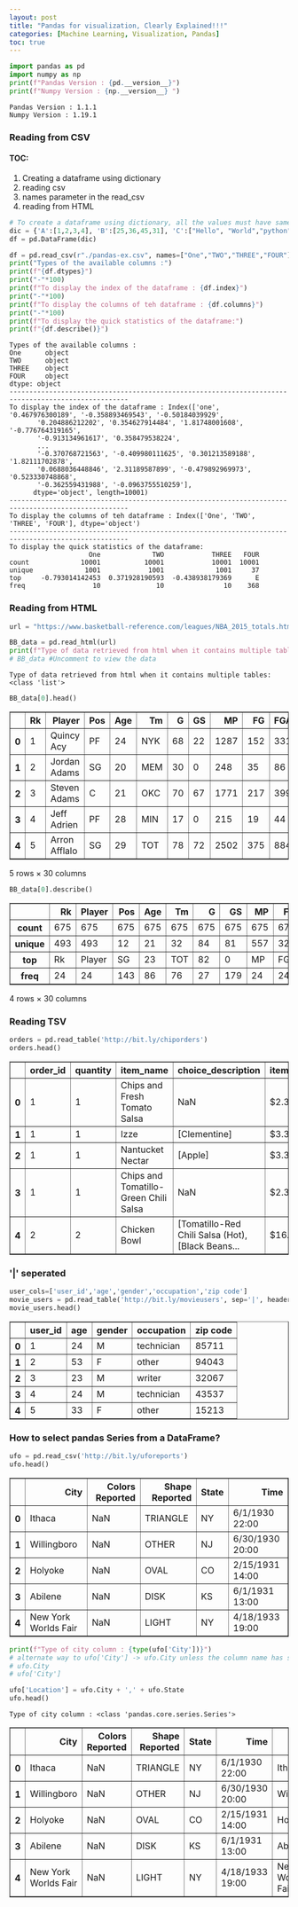 ```yaml
---
layout: post
title: "Pandas for visualization, Clearly Explained!!!"
categories: [Machine Learning, Visualization, Pandas]
toc: true
---
```


```python
import pandas as pd
import numpy as np
print(f"Pandas Version : {pd.__version__}")
print(f"Numpy Version : {np.__version__} ")
```

    Pandas Version : 1.1.1
    Numpy Version : 1.19.1 
    

### Reading from CSV

#### TOC:
1. Creating a dataframe using dictionary
2. reading csv
3. names parameter in the read_csv
4. reading from HTML


```python
# To create a dataframe using dictionary, all the values must have same length
dic = {'A':[1,2,3,4], 'B':[25,36,45,31], 'C':["Hello", "World","python","pandas"]}
df = pd.DataFrame(dic)
```


```python
df = pd.read_csv(r"./pandas-ex.csv", names=["One","TWO","THREE","FOUR"])
print("Types of the available columns :")
print(f"{df.dtypes}")
print("-"*100)
print(f"To display the index of the dataframe : {df.index}")
print("-"*100)
print(f"To display the columns of teh dataframe : {df.columns}")
print("-"*100)
print(f"To display the quick statistics of the dataframe:")
print(f"{df.describe()}")
```

    Types of the available columns :
    One      object
    TWO      object
    THREE    object
    FOUR     object
    dtype: object
    ----------------------------------------------------------------------------------------------------
    To display the index of the dataframe : Index(['one', '0.467976300189', '-0.358893469543', '-0.50184039929',
           '0.204886212202', '0.354627914484', '1.81748001608', '-0.776764319165',
           '-0.913134961617', '0.358479538224',
           ...
           '-0.370768721563', '-0.409980111625', '0.301213589188', '1.82111702878',
           '0.0688036448846', '2.31189587899', '-0.479892969973', '0.523330748868',
           '-0.362559431988', '-0.0963755510259'],
          dtype='object', length=10001)
    ----------------------------------------------------------------------------------------------------
    To display the columns of teh dataframe : Index(['One', 'TWO', 'THREE', 'FOUR'], dtype='object')
    ----------------------------------------------------------------------------------------------------
    To display the quick statistics of the dataframe:
                        One             TWO            THREE   FOUR
    count             10001           10001            10001  10001
    unique             1001            1001             1001     37
    top     -0.793014142453  0.371928190593  -0.438938179369      E
    freq                 10              10               10    368
    

### Reading from HTML


```python
url = "https://www.basketball-reference.com/leagues/NBA_2015_totals.html"

BB_data = pd.read_html(url)
print(f"Type of data retrieved from html when it contains multiple tables: {type(BB_data)}")
# BB_data #Uncomment to view the data
```

    Type of data retrieved from html when it contains multiple tables: <class 'list'>
    


```python
BB_data[0].head()
```




<div>
<style scoped>
    .dataframe tbody tr th:only-of-type {
        vertical-align: middle;
    }

    .dataframe tbody tr th {
        vertical-align: top;
    }

    .dataframe thead th {
        text-align: right;
    }
</style>
<table border="1" class="dataframe">
  <thead>
    <tr style="text-align: right;">
      <th></th>
      <th>Rk</th>
      <th>Player</th>
      <th>Pos</th>
      <th>Age</th>
      <th>Tm</th>
      <th>G</th>
      <th>GS</th>
      <th>MP</th>
      <th>FG</th>
      <th>FGA</th>
      <th>...</th>
      <th>FT%</th>
      <th>ORB</th>
      <th>DRB</th>
      <th>TRB</th>
      <th>AST</th>
      <th>STL</th>
      <th>BLK</th>
      <th>TOV</th>
      <th>PF</th>
      <th>PTS</th>
    </tr>
  </thead>
  <tbody>
    <tr>
      <th>0</th>
      <td>1</td>
      <td>Quincy Acy</td>
      <td>PF</td>
      <td>24</td>
      <td>NYK</td>
      <td>68</td>
      <td>22</td>
      <td>1287</td>
      <td>152</td>
      <td>331</td>
      <td>...</td>
      <td>.784</td>
      <td>79</td>
      <td>222</td>
      <td>301</td>
      <td>68</td>
      <td>27</td>
      <td>22</td>
      <td>60</td>
      <td>147</td>
      <td>398</td>
    </tr>
    <tr>
      <th>1</th>
      <td>2</td>
      <td>Jordan Adams</td>
      <td>SG</td>
      <td>20</td>
      <td>MEM</td>
      <td>30</td>
      <td>0</td>
      <td>248</td>
      <td>35</td>
      <td>86</td>
      <td>...</td>
      <td>.609</td>
      <td>9</td>
      <td>19</td>
      <td>28</td>
      <td>16</td>
      <td>16</td>
      <td>7</td>
      <td>14</td>
      <td>24</td>
      <td>94</td>
    </tr>
    <tr>
      <th>2</th>
      <td>3</td>
      <td>Steven Adams</td>
      <td>C</td>
      <td>21</td>
      <td>OKC</td>
      <td>70</td>
      <td>67</td>
      <td>1771</td>
      <td>217</td>
      <td>399</td>
      <td>...</td>
      <td>.502</td>
      <td>199</td>
      <td>324</td>
      <td>523</td>
      <td>66</td>
      <td>38</td>
      <td>86</td>
      <td>99</td>
      <td>222</td>
      <td>537</td>
    </tr>
    <tr>
      <th>3</th>
      <td>4</td>
      <td>Jeff Adrien</td>
      <td>PF</td>
      <td>28</td>
      <td>MIN</td>
      <td>17</td>
      <td>0</td>
      <td>215</td>
      <td>19</td>
      <td>44</td>
      <td>...</td>
      <td>.579</td>
      <td>23</td>
      <td>54</td>
      <td>77</td>
      <td>15</td>
      <td>4</td>
      <td>9</td>
      <td>9</td>
      <td>30</td>
      <td>60</td>
    </tr>
    <tr>
      <th>4</th>
      <td>5</td>
      <td>Arron Afflalo</td>
      <td>SG</td>
      <td>29</td>
      <td>TOT</td>
      <td>78</td>
      <td>72</td>
      <td>2502</td>
      <td>375</td>
      <td>884</td>
      <td>...</td>
      <td>.843</td>
      <td>27</td>
      <td>220</td>
      <td>247</td>
      <td>129</td>
      <td>41</td>
      <td>7</td>
      <td>116</td>
      <td>167</td>
      <td>1035</td>
    </tr>
  </tbody>
</table>
<p>5 rows × 30 columns</p>
</div>




```python
BB_data[0].describe()
```




<div>
<style scoped>
    .dataframe tbody tr th:only-of-type {
        vertical-align: middle;
    }

    .dataframe tbody tr th {
        vertical-align: top;
    }

    .dataframe thead th {
        text-align: right;
    }
</style>
<table border="1" class="dataframe">
  <thead>
    <tr style="text-align: right;">
      <th></th>
      <th>Rk</th>
      <th>Player</th>
      <th>Pos</th>
      <th>Age</th>
      <th>Tm</th>
      <th>G</th>
      <th>GS</th>
      <th>MP</th>
      <th>FG</th>
      <th>FGA</th>
      <th>...</th>
      <th>FT%</th>
      <th>ORB</th>
      <th>DRB</th>
      <th>TRB</th>
      <th>AST</th>
      <th>STL</th>
      <th>BLK</th>
      <th>TOV</th>
      <th>PF</th>
      <th>PTS</th>
    </tr>
  </thead>
  <tbody>
    <tr>
      <th>count</th>
      <td>675</td>
      <td>675</td>
      <td>675</td>
      <td>675</td>
      <td>675</td>
      <td>675</td>
      <td>675</td>
      <td>675</td>
      <td>675</td>
      <td>675</td>
      <td>...</td>
      <td>650</td>
      <td>675</td>
      <td>675</td>
      <td>675</td>
      <td>675</td>
      <td>675</td>
      <td>675</td>
      <td>675</td>
      <td>675</td>
      <td>675</td>
    </tr>
    <tr>
      <th>unique</th>
      <td>493</td>
      <td>493</td>
      <td>12</td>
      <td>21</td>
      <td>32</td>
      <td>84</td>
      <td>81</td>
      <td>557</td>
      <td>327</td>
      <td>458</td>
      <td>...</td>
      <td>275</td>
      <td>165</td>
      <td>293</td>
      <td>350</td>
      <td>249</td>
      <td>119</td>
      <td>98</td>
      <td>177</td>
      <td>214</td>
      <td>463</td>
    </tr>
    <tr>
      <th>top</th>
      <td>Rk</td>
      <td>Player</td>
      <td>SG</td>
      <td>23</td>
      <td>TOT</td>
      <td>82</td>
      <td>0</td>
      <td>MP</td>
      <td>FG</td>
      <td>FGA</td>
      <td>...</td>
      <td>.500</td>
      <td>1</td>
      <td>DRB</td>
      <td>TRB</td>
      <td>AST</td>
      <td>0</td>
      <td>0</td>
      <td>TOV</td>
      <td>PF</td>
      <td>PTS</td>
    </tr>
    <tr>
      <th>freq</th>
      <td>24</td>
      <td>24</td>
      <td>143</td>
      <td>86</td>
      <td>76</td>
      <td>27</td>
      <td>179</td>
      <td>24</td>
      <td>24</td>
      <td>24</td>
      <td>...</td>
      <td>29</td>
      <td>30</td>
      <td>24</td>
      <td>24</td>
      <td>24</td>
      <td>29</td>
      <td>88</td>
      <td>24</td>
      <td>24</td>
      <td>24</td>
    </tr>
  </tbody>
</table>
<p>4 rows × 30 columns</p>
</div>



### Reading TSV


```python
orders = pd.read_table('http://bit.ly/chiporders')
orders.head()
```




<div>
<style scoped>
    .dataframe tbody tr th:only-of-type {
        vertical-align: middle;
    }

    .dataframe tbody tr th {
        vertical-align: top;
    }

    .dataframe thead th {
        text-align: right;
    }
</style>
<table border="1" class="dataframe">
  <thead>
    <tr style="text-align: right;">
      <th></th>
      <th>order_id</th>
      <th>quantity</th>
      <th>item_name</th>
      <th>choice_description</th>
      <th>item_price</th>
    </tr>
  </thead>
  <tbody>
    <tr>
      <th>0</th>
      <td>1</td>
      <td>1</td>
      <td>Chips and Fresh Tomato Salsa</td>
      <td>NaN</td>
      <td>$2.39</td>
    </tr>
    <tr>
      <th>1</th>
      <td>1</td>
      <td>1</td>
      <td>Izze</td>
      <td>[Clementine]</td>
      <td>$3.39</td>
    </tr>
    <tr>
      <th>2</th>
      <td>1</td>
      <td>1</td>
      <td>Nantucket Nectar</td>
      <td>[Apple]</td>
      <td>$3.39</td>
    </tr>
    <tr>
      <th>3</th>
      <td>1</td>
      <td>1</td>
      <td>Chips and Tomatillo-Green Chili Salsa</td>
      <td>NaN</td>
      <td>$2.39</td>
    </tr>
    <tr>
      <th>4</th>
      <td>2</td>
      <td>2</td>
      <td>Chicken Bowl</td>
      <td>[Tomatillo-Red Chili Salsa (Hot), [Black Beans...</td>
      <td>$16.98</td>
    </tr>
  </tbody>
</table>
</div>



  ### '|'  seperated


```python
user_cols=['user_id','age','gender','occupation','zip code']
movie_users = pd.read_table('http://bit.ly/movieusers', sep='|', header=None, names=user_cols)
movie_users.head()
```




<div>
<style scoped>
    .dataframe tbody tr th:only-of-type {
        vertical-align: middle;
    }

    .dataframe tbody tr th {
        vertical-align: top;
    }

    .dataframe thead th {
        text-align: right;
    }
</style>
<table border="1" class="dataframe">
  <thead>
    <tr style="text-align: right;">
      <th></th>
      <th>user_id</th>
      <th>age</th>
      <th>gender</th>
      <th>occupation</th>
      <th>zip code</th>
    </tr>
  </thead>
  <tbody>
    <tr>
      <th>0</th>
      <td>1</td>
      <td>24</td>
      <td>M</td>
      <td>technician</td>
      <td>85711</td>
    </tr>
    <tr>
      <th>1</th>
      <td>2</td>
      <td>53</td>
      <td>F</td>
      <td>other</td>
      <td>94043</td>
    </tr>
    <tr>
      <th>2</th>
      <td>3</td>
      <td>23</td>
      <td>M</td>
      <td>writer</td>
      <td>32067</td>
    </tr>
    <tr>
      <th>3</th>
      <td>4</td>
      <td>24</td>
      <td>M</td>
      <td>technician</td>
      <td>43537</td>
    </tr>
    <tr>
      <th>4</th>
      <td>5</td>
      <td>33</td>
      <td>F</td>
      <td>other</td>
      <td>15213</td>
    </tr>
  </tbody>
</table>
</div>



### How to select pandas Series from a DataFrame?


```python
ufo = pd.read_csv('http://bit.ly/uforeports')
ufo.head()
```




<div>
<style scoped>
    .dataframe tbody tr th:only-of-type {
        vertical-align: middle;
    }

    .dataframe tbody tr th {
        vertical-align: top;
    }

    .dataframe thead th {
        text-align: right;
    }
</style>
<table border="1" class="dataframe">
  <thead>
    <tr style="text-align: right;">
      <th></th>
      <th>City</th>
      <th>Colors Reported</th>
      <th>Shape Reported</th>
      <th>State</th>
      <th>Time</th>
    </tr>
  </thead>
  <tbody>
    <tr>
      <th>0</th>
      <td>Ithaca</td>
      <td>NaN</td>
      <td>TRIANGLE</td>
      <td>NY</td>
      <td>6/1/1930 22:00</td>
    </tr>
    <tr>
      <th>1</th>
      <td>Willingboro</td>
      <td>NaN</td>
      <td>OTHER</td>
      <td>NJ</td>
      <td>6/30/1930 20:00</td>
    </tr>
    <tr>
      <th>2</th>
      <td>Holyoke</td>
      <td>NaN</td>
      <td>OVAL</td>
      <td>CO</td>
      <td>2/15/1931 14:00</td>
    </tr>
    <tr>
      <th>3</th>
      <td>Abilene</td>
      <td>NaN</td>
      <td>DISK</td>
      <td>KS</td>
      <td>6/1/1931 13:00</td>
    </tr>
    <tr>
      <th>4</th>
      <td>New York Worlds Fair</td>
      <td>NaN</td>
      <td>LIGHT</td>
      <td>NY</td>
      <td>4/18/1933 19:00</td>
    </tr>
  </tbody>
</table>
</div>




```python
print(f"Type of city column : {type(ufo['City'])}")
# alternate way to ufo['City'] -> ufo.City unless the column name has space
# ufo.City
# ufo['City'] 

ufo['Location'] = ufo.City + ',' + ufo.State
ufo.head()
```

    Type of city column : <class 'pandas.core.series.Series'>
    




<div>
<style scoped>
    .dataframe tbody tr th:only-of-type {
        vertical-align: middle;
    }

    .dataframe tbody tr th {
        vertical-align: top;
    }

    .dataframe thead th {
        text-align: right;
    }
</style>
<table border="1" class="dataframe">
  <thead>
    <tr style="text-align: right;">
      <th></th>
      <th>City</th>
      <th>Colors Reported</th>
      <th>Shape Reported</th>
      <th>State</th>
      <th>Time</th>
      <th>Location</th>
    </tr>
  </thead>
  <tbody>
    <tr>
      <th>0</th>
      <td>Ithaca</td>
      <td>NaN</td>
      <td>TRIANGLE</td>
      <td>NY</td>
      <td>6/1/1930 22:00</td>
      <td>Ithaca,NY</td>
    </tr>
    <tr>
      <th>1</th>
      <td>Willingboro</td>
      <td>NaN</td>
      <td>OTHER</td>
      <td>NJ</td>
      <td>6/30/1930 20:00</td>
      <td>Willingboro,NJ</td>
    </tr>
    <tr>
      <th>2</th>
      <td>Holyoke</td>
      <td>NaN</td>
      <td>OVAL</td>
      <td>CO</td>
      <td>2/15/1931 14:00</td>
      <td>Holyoke,CO</td>
    </tr>
    <tr>
      <th>3</th>
      <td>Abilene</td>
      <td>NaN</td>
      <td>DISK</td>
      <td>KS</td>
      <td>6/1/1931 13:00</td>
      <td>Abilene,KS</td>
    </tr>
    <tr>
      <th>4</th>
      <td>New York Worlds Fair</td>
      <td>NaN</td>
      <td>LIGHT</td>
      <td>NY</td>
      <td>4/18/1933 19:00</td>
      <td>New York Worlds Fair,NY</td>
    </tr>
  </tbody>
</table>
</div>




```python

```
